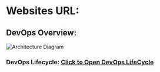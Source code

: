 # Websites URL:
## DevOps Overview:
![Architecture Diagram](https://media.geeksforgeeks.org/wp-content/uploads/20230412162703/DevOps-lifecycle.webp)
### DevOps Lifecycle: [Click to Open DevOps LifeCycle](https://www.geeksforgeeks.org/devops-lifecycle/) 


